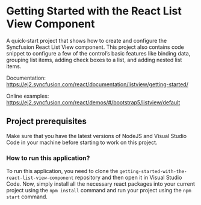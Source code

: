 # Getting Started with the React List View Component

A quick-start project that shows how to create and configure the Syncfusion React List View component. This project also contains code snippet to configure a few of the control’s basic features like binding data, grouping list items, adding check boxes to a list, and adding nested list items.

Documentation: https://ej2.syncfusion.com/react/documentation/listview/getting-started/

Online examples: https://ej2.syncfusion.com/react/demos/#/bootstrap5/listview/default

## Project prerequisites

Make sure that you have the latest versions of NodeJS and Visual Studio Code in your machine before starting to work on this project.

### How to run this application?

To run this application, you need to clone the `getting-started-with-the-react-list-view-component` repository and then open it in Visual Studio Code. Now, simply install all the necessary react packages into your current project using the `npm install` command and run your project using the `npm start` command.